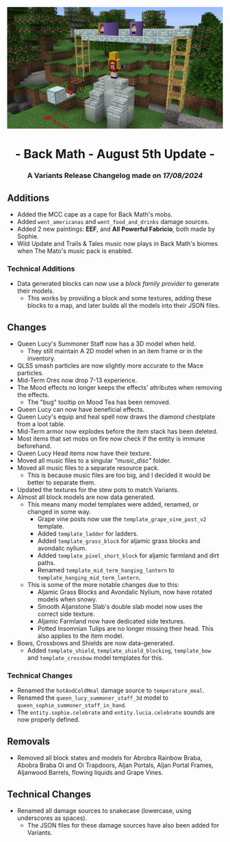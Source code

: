 <div style="text-align: center;"> <img src=ChangelogPhoto.png width="1500"> </div>

# <div style="text-align: center;">- Back Math - August 5th Update -</div>
### <div style="text-align: center;">A Variants Release Changelog made on *17/08/2024*</div>

## Additions
- Added the MCC cape as a cape for Back Math's mobs.
- Added `went_americanas` and `went_food_and_drinks` damage sources.
- Added 2 new paintings: **EEF**, and **All Powerful Fabricio**, both made by Sophie.
- Wild Update and Trails & Tales music now plays in Back Math's biomes when The Mato's music pack is enabled.

### Technical Additions
- Data generated blocks can now use a *block family provider* to generate their models.
  - This works by providing a block and some textures, adding these blocks to a map, and later builds all the models into their JSON files.

## Changes
- Queen Lucy's Summoner Staff now has a 3D model when held.
  - They still maintain A 2D model when in an item frame or in the inventory.
- QLSS smash particles are now slightly more accurate to the Mace particles.
- Mid-Term Ores now drop 7-13 experience.
- The Mood effects no longer keeps the effects' attributes when removing the effects.
  - The "bug" tooltip on Mood Tea has been removed.
- Queen Lucy can now have beneficial effects.
- Queen Lucy's equip and heal spell now draws the diamond chestplate from a loot table.
- Mid-Term armor now explodes before the item stack has been deleted.
- Most items that set mobs on fire now check if the entity is immune beforehand.
- Queen Lucy Head items now have their texture.
- Moved all music files to a singular *"music_disc"* folder.
- Moved all music files to a separate resource pack.
  - This is because music files are too big, and I decided it would be better to separate them.
- Updated the textures for the stew pots to match Variants.
- Almost all block models are now data generated.
  - This means many model templates were added, renamed, or changed in some way.
    - Grape vine posts now use the `template_grape_vine_post_v2` template.
    - Added `template_ladder` for ladders.
    - Added `template_grass_block` for aljamic grass blocks and avondalic nylium.
    - Added `template_pixel_short_block` for aljamic farmland and dirt paths.
    - Renamed `template_mid_term_hanging_lantern` to `template_hanging_mid_term_lantern`.
  - This is some of the more notable changes due to this:
    - Aljamic Grass Blocks and Avondalic Nylium, now have rotated models when snowy.
    - Smooth Aljanstone Slab's double slab model now uses the correct side texture.
    - Aljamic Farmland now have dedicated side textures.
    - Potted Insomnian Tulips are no longer missing their head. This also applies to the item model.
- Bows, Crossbows and Shields are now data-generated.
  - Added `template_shield`, `template_shield_blocking`, `template_bow` and `template_crossbow` model templates for this.

### Technical Changes
- Renamed the `hotAndColdMeal` damage source to `temperature_meal`.
- Renamed the `queen_lucy_summoner_staff_3d` model to `queen_sophie_summoner_staff_in_hand`.
- The `entity.sophie.celebrate` and `entity.lucia.celebrate` sounds are now properly defined.

## Removals
- Removed all block states and models for Abrobra Rainbow Braba, Abobra Braba Oi and Oi Trapdoors, Aljan Portals, Aljan Portal Frames, Aljanwood Barrels, flowing liquids and Grape Vines.

## Technical Changes
- Renamed all damage sources to snakecase (lowercase, using underscores as spaces).
  - The JSON files for these damage sources have also been added for Variants.